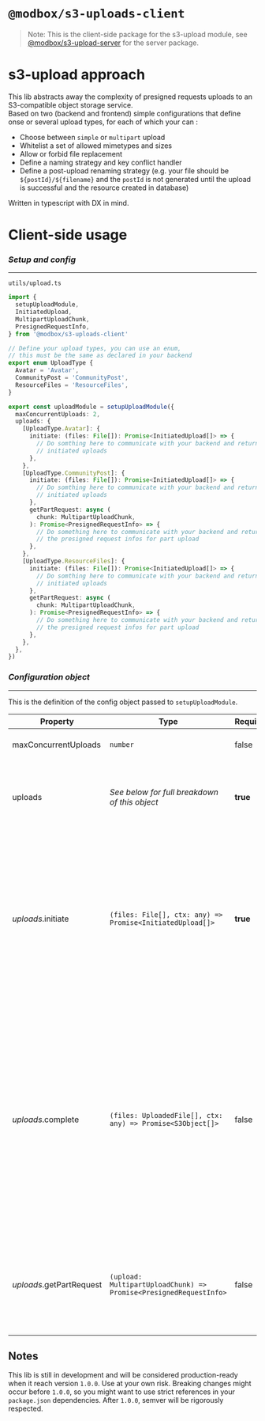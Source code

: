 # `@modbox/s3-uploads-client`

> Note: This is the client-side package for the s3-upload module, see [@modbox/s3-upload-server](htpps://github.com/toniopelo/modbox/tree/master/packages/s3-upload-server) for the server package.

# s3-upload approach

This lib abstracts away the complexity of presigned requests uploads to an S3-compatible object storage service.\
Based on two (backend and frontend) simple configurations that define onse or several upload types, for each of which your can :

- Choose between `simple` or `multipart` upload
- Whitelist a set of allowed mimetypes and sizes
- Allow or forbid file replacement
- Define a naming strategy and key conflict handler
- Define a post-upload renaming strategy (e.g. your file should be `${postId}/${filename}` and the `postId` is not generated until the upload is successful and the resource created in database)

Written in typescript with DX in mind.

# Client-side usage

### _Setup and config_

---

`utils/upload.ts`

```ts
import {
  setupUploadModule,
  InitiatedUpload,
  MultipartUploadChunk,
  PresignedRequestInfo,
} from '@modbox/s3-uploads-client'

// Define your upload types, you can use an enum,
// this must be the same as declared in your backend
export enum UploadType {
  Avatar = 'Avatar',
  CommunityPost = 'CommunityPost',
  ResourceFiles = 'ResourceFiles',
}

export const uploadModule = setupUploadModule({
  maxConcurrentUploads: 2,
  uploads: {
    [UploadType.Avatar]: {
      initiate: (files: File[]): Promise<InitiatedUpload[]> => {
        // Do somthing here to communicate with your backend and return
        // initiated uploads
      },
    },
    [UploadType.CommunityPost]: {
      initiate: (files: File[]): Promise<InitiatedUpload[]> => {
        // Do somthing here to communicate with your backend and return
        // initiated uploads
      },
      getPartRequest: async (
        chunk: MultipartUploadChunk,
      ): Promise<PresignedRequestInfo> => {
        // Do something here to communicate with your backend and return
        // the presigned request infos for part upload
      },
    },
    [UploadType.ResourceFiles]: {
      initiate: (files: File[]): Promise<InitiatedUpload[]> => {
        // Do somthing here to communicate with your backend and return
        // initiated uploads
      },
      getPartRequest: async (
        chunk: MultipartUploadChunk,
      ): Promise<PresignedRequestInfo> => {
        // Do something here to communicate with your backend and return
        // the presigned request infos for part upload
      },
    },
  },
})
```

### _Configuration object_

---

This is the definition of the config object passed to `setupUploadModule`.

| Property                 | Type                                                              | Required | Default | Description                                                                                                                                                                                                                                                                                                    |
| ------------------------ | ----------------------------------------------------------------- | -------- | ------- | -------------------------------------------------------------------------------------------------------------------------------------------------------------------------------------------------------------------------------------------------------------------------------------------------------------- |
| maxConcurrentUploads     | `number`                                                          | false    | 2       | The number of concurrent uploads                                                                                                                                                                                                                                                                               |
| uploads                  | _See below for full breakdown of this object_                     | **true** |         | This object defines the different upload types as keys and their specific config as value.                                                                                                                                                                                                                     |
| _uploads_.initiate       | `(files: File[], ctx: any) => Promise<InitiatedUpload[]>`         | **true** |         | Handler that perform the network request to get the InitiatedUploads from the backend for a set of files passed as parameters. `ctx` is anything that you which to pass to your handler in order to perform the request.                                                                                       |
| _uploads_.complete       | `(files: UploadedFile[], ctx: any) => Promise<S3Object[]>`        | false    |         | Handler to perform a request in order to complete an upload. This is not needed as you might want to complete your upload by passing your `UploadedFile`s in the payload of another request depending on your use case. (e.g. Uploads that are part of a forum post could be passed along the post to create). |
| _uploads_.getPartRequest | `(upload: MultipartUploadChunk) => Promise<PresignedRequestInfo>` | false    |         | Handler to fetch the needed presigned request for each part of your multipart upload. Required if your upload is set to `multipart`                                                                                                                                                                            |

## Notes

This lib is still in development and will be considered production-ready when it reach version `1.0.0`. Use at your own risk. Breaking changes might occur before `1.0.0`, so you might want to use strict references in your `package.json` dependencies. After `1.0.0`, semver will be rigorously respected.
